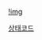 [!img](https://s3.us-west-2.amazonaws.com/secure.notion-static.com/d56c42d4-2d2c-447b-921c-18c0cbd69f2a/http_status.png?X-Amz-Algorithm=AWS4-HMAC-SHA256&X-Amz-Credential=AKIAT73L2G45O3KS52Y5%2F20210427%2Fus-west-2%2Fs3%2Faws4_request&X-Amz-Date=20210427T131014Z&X-Amz-Expires=86400&X-Amz-Signature=1d559d39cda0edd3474a8884c51e99c859948de920f39c7155ee604648d53929&X-Amz-SignedHeaders=host&response-content-disposition=filename%20%3D%22http_status.png%22)
  
[상태코드](https://developer.mozilla.org/ko/docs/Web/HTTP/Status)  
